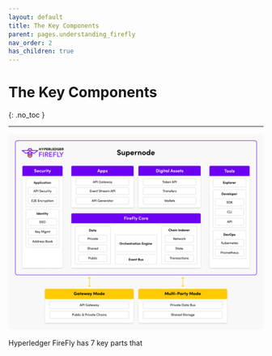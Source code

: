 ```yaml
---
layout: default
title: The Key Components
parent: pages.understanding_firefly
nav_order: 2
has_children: true
---
```


# The Key Components
{: .no_toc }



---
![Hyperledger FireFly features](../images/firefly_functionality_overview.png)

Hyperledger FireFly has 7 key parts that


